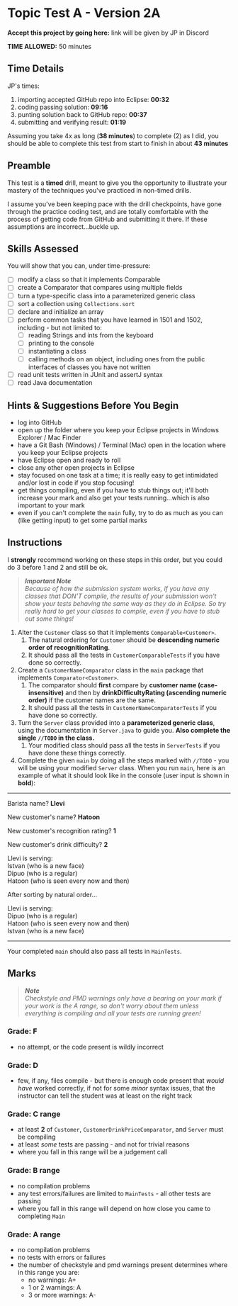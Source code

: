 # Topic Test A - Version 2A

**Accept this project by going here:** link will be given by JP in Discord

**TIME ALLOWED:** 50 minutes  

## Time Details

JP's times:

1. importing accepted GitHub repo into Eclipse: **00:32**
2. coding passing solution: **09:16**
3. punting solution back to GitHub repo: **00:37**
4. submitting and verifying result: **01:19**

Assuming you take 4x as long (**38 minutes**) to complete (2) as I did, you should be able to complete this test from start to finish in about **43 minutes**

## Preamble

This test is a **timed** drill, meant to give you the opportunity to illustrate your mastery of the techniques you've practiced in non-timed drills.

I assume you've been keeping pace with the drill checkpoints, have gone through the practice coding test, and are totally comfortable with the process of getting code from GitHub and submitting it there. If these assumptions are incorrect...buckle up.

## Skills Assessed

You will show that you can, under time-pressure:

- [ ] modify a class so that it implements Comparable
- [ ] create a Comparator that compares using multiple fields
- [ ] turn a type-specific class into a parameterized generic class
- [ ] sort a collection using `Collections.sort`
- [ ] declare and initialize an array
- [ ] perform common tasks that you have learned in 1501 and 1502, including - but not limited to:
  - [ ] reading Strings and ints from the keyboard
  - [ ] printing to the console
  - [ ] instantiating a class
  - [ ] calling methods on an object, including ones from the public interfaces of classes you have not written
- [ ] read unit tests written in JUnit and assertJ syntax
- [ ] read Java documentation

## Hints & Suggestions Before You Begin

- log into GitHub
- open up the folder where you keep your Eclipse projects in Windows Explorer / Mac Finder
- have a Git Bash (Windows) / Terminal (Mac) open in the location where you keep your Eclipse projects
- have Eclipse open and ready to roll
- close any other open projects in Eclipse
- stay focused on one task at a time; it is really easy to get intimidated and/or lost in code if you stop focusing!
- get things compiling, even if you have to stub things out; it'll both increase your mark and also get your tests running...which is also important to your mark
- even if you can't complete the `main` fully, try to do as much as you can (like getting input) to get some partial marks

## Instructions

I **strongly** recommend working on these steps in this order, but you could do 3 before 1 and 2 and still be ok.

> _**Important Note**  
>  Because of how the submission system works, if you have any classes that DON'T compile, the results of your submission won't show your tests behaving the same way as they do in Eclipse. So try really hard to get your classes to compile, even if you have to stub out some things!_

1. Alter the `Customer` class so that it implements `Comparable<Customer>`. 
   1. The natural ordering for `Customer` should be **descending numeric order of recognitionRating**. 
   2. It should pass all the tests in `CustomerComparableTests` if you have done so correctly.
2. Create a `CustomerNameComparator` class in the `main` package that implements `Comparator<Customer>`. 
   1. The comparator should **first** compare by **customer name (case-insensitive)** and then by **drinkDifficultyRating (ascending numeric order)** if the customer names are the same. 
   2. It should pass all the tests in `CustomerNameComparatorTests` if you have done so correctly.
3. Turn the `Server` class provided into a **parameterized generic class**, using the documentation in `Server.java` to guide you. **Also complete the single `//TODO` in the class.** 
   1. Your modified class should pass all the tests in `ServerTests` if you have done these things correctly.
4. Complete the given `main` by doing all the steps marked with `//TODO` - you will be using your modified `Server` class. When you run `main`, here is an example of what it should look like in the console (user input is shown in **bold**):

---
Barista name? **Llevi**   

New customer's name? **Hatoon**  

New customer's recognition rating? **1**  

New customer's drink difficulty? **2**   
  
  
Llevi is serving:   
Istvan (who is a new face)  
Dipuo (who is a regular)  
Hatoon (who is seen every now and then)  

After sorting by natural order... 

Llevi is serving:  
Dipuo (who is a regular)  
Hatoon (who is seen every now and then)  
Istvan (who is a new face)  

---

Your completed `main` should also pass all tests in `MainTests`.


## Marks

> _**Note**  
> Checkstyle and PMD warnings only have a bearing on your mark if your work is the A range, so don't worry about them unless everything is compiling and all your tests are running green!_ 

### Grade: F

- no attempt, or the code present is wildly incorrect

### Grade: D

- few, if any, files compile - but there is enough code present that *would have* worked correctly, if not for some *minor* syntax issues, that the instructor can tell the student was at least on the right track 

### Grade: C range

- at least **2** of `Customer`, `CustomerDrinkPriceComparator`, and `Server` must be compiling
- at least _some_ tests are passing - and not for trivial reasons
- where you fall in this range will be a judgement call

### Grade: B range

- no compilation problems
- any test errors/failures are limited to `MainTests` - all other tests are passing
- where you fall in this range will depend on how close you came to completing `Main`

### Grade: A range

- no compilation problems
- no tests with errors or failures
- the number of checkstyle and pmd warnings present determines where in this range you are:
  - no warnings: A+
  - 1 or 2 warnings: A
  - 3 or more warnings: A-